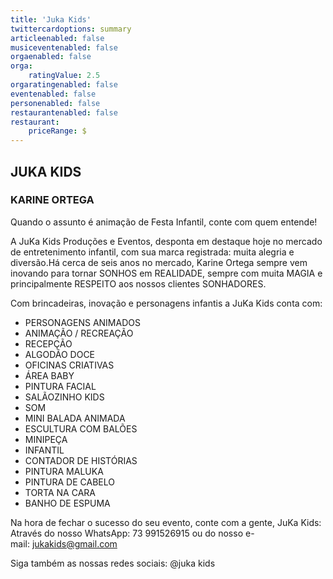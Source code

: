 ```yaml
---
title: 'Juka Kids'
twittercardoptions: summary
articleenabled: false
musiceventenabled: false
orgaenabled: false
orga:
    ratingValue: 2.5
orgaratingenabled: false
eventenabled: false
personenabled: false
restaurantenabled: false
restaurant:
    priceRange: $
---
```


## JUKA KIDS
### KARINE ORTEGA

Quando o assunto é animação de Festa Infantil, conte com quem entende!

A JuKa Kids Produções e Eventos, desponta em destaque hoje no mercado de entretenimento infantil, com sua marca registrada: muita alegria e diversão.Há cerca de seis anos no mercado, Karine Ortega sempre vem inovando para tornar SONHOS em REALIDADE, sempre com muita MAGIA e principalmente RESPEITO aos nossos clientes SONHADORES. 

Com brincadeiras, inovação e personagens infantis a JuKa Kids conta com:

* PERSONAGENS ANIMADOS
* ANIMAÇÃO / RECREAÇÃO
* RECEPÇÃO
* ALGODÃO DOCE 
* OFICINAS CRIATIVAS
* ÁREA BABY 
* PINTURA FACIAL 
* SALÃOZINHO KIDS 
* SOM
* MINI BALADA ANIMADA 
* ESCULTURA COM BALÕES 
* MINIPEÇA
* INFANTIL 
* CONTADOR DE HISTÓRIAS 
* PINTURA MALUKA 
* PINTURA DE CABELO 
* TORTA NA CARA 
* BANHO DE ESPUMA

Na hora de fechar o sucesso do seu evento, conte com a gente, JuKa Kids:
Através do nosso WhatsApp: 73 991526915 ou do nosso e-mail: jukakids@gmail.com

Siga também as nossas redes sociais: @juka kids
